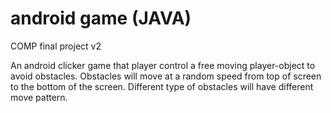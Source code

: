 # android game (JAVA)
COMP final project v2

An android clicker game that player control a free moving player-object to avoid obstacles. Obstacles will move at a random speed from top of screen to the bottom of the screen.  Different type of obstacles will have different move pattern.
